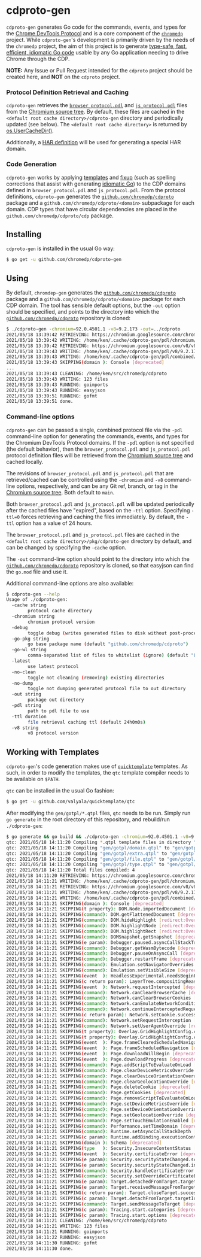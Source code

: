 # cdproto-gen

`cdproto-gen` generates Go code for the commands, events, and types for the
[Chrome DevTools Protocol][devtools-protocol] and is a core component of the
[`chromedp`][chromedp] project. While `cdproto-gen`'s development is primarily
driven by the needs of the `chromedp` project, the aim of this project is to
generate [type-safe, fast, efficient, idiomatic Go code][cdproto] usable by any
Go application needing to drive Chrome through the CDP.

**NOTE:** Any Issue or Pull Request intended for the `cdproto` project should
be created here, and **NOT** on the `cdproto` project.

### Protocol Definition Retrieval and Caching

`cdproto-gen` retrieves the [`browser_protocol.pdl`][browser-protocol] and
[`js_protocol.pdl`][js-protocol] files from the [Chromium source tree][chromium-src].
By default, these files are cached in the `<default root cache directory>/cdproto-gen`
directory and periodically updated (see below). The `<default root cache directory>`
is returned by [os.UserCacheDir()](https://pkg.go.dev/os#UserCacheDir).

Additionally, a [HAR definition][har-spec] will be used for generating a
special HAR domain.

### Code Generation

`cdproto-gen` works by applying [templates](/gen/gotpl) and [fixup](/fixup)
(such as spelling corrections that assist with generating [idiomatic Go][effective-go])
to the CDP domains defined in `browser_protocol.pdl` and `js_protocol.pdl`.
From the protocol definitions, `cdproto-gen` generates the [`github.com/chromedp/cdproto`][cdproto]
package and a `github.com/chromedp/cdproto/<domain>` subpackage for each
domain. CDP types that have circular dependencies are placed in the
`github.com/chromedp/cdproto/cdp` package.

## Installing

`cdproto-gen` is installed in the usual Go way:

```sh
$ go get -u github.com/chromedp/cdproto-gen
```

## Using

By default, `chromdep-gen` generates the [`github.com/chromedp/cdproto`][cdproto-godoc]
package and a `github.com/chromedp/cdproto/<domain>` package for each CDP
domain. The tool has sensible default options, but the `-out` option should be
specified, and points to the directory into which the [`github.com/chromedp/cdproto`][cdproto]
repository is cloned:

```sh
$ ./cdproto-gen -chromium=92.0.4501.1 -v8=9.2.173 -out=../cdproto
2021/05/18 13:39:42 RETRIEVING: https://chromium.googlesource.com/chromium/src/+/92.0.4501.1/third_party/blink/public/devtools_protocol/browser_protocol.pdl?format=TEXT
2021/05/18 13:39:42 WRITING: /home/ken/.cache/cdproto-gen/pdl/chromium/92.0.4501.1.pdl
2021/05/18 13:39:42 RETRIEVING: https://chromium.googlesource.com/v8/v8/+/9.2.173/include/js_protocol.pdl?format=TEXT
2021/05/18 13:39:43 WRITING: /home/ken/.cache/cdproto-gen/pdl/v8/9.2.173.pdl
2021/05/18 13:39:43 WRITING: /home/ken/.cache/cdproto-gen/pdl/combined/92.0.4501.1_9.2.173.pdl
2021/05/18 13:39:43 SKIPPING(domain ): Console [deprecated]
...
2021/05/18 13:39:43 CLEANING: /home/ken/src/chromedp/cdproto
2021/05/18 13:39:43 WRITING: 123 files
2021/05/18 13:39:43 RUNNING: goimports
2021/05/18 13:39:43 RUNNING: easyjson
2021/05/18 13:39:51 RUNNING: gofmt
2021/05/18 13:39:51 done.
```

### Command-line options

`cdproto-gen` can be passed a single, combined protocol file via the `-pdl`
command-line option for generating the commands, events, and types for the
Chromium DevTools Protocol domains. If the `-pdl` option is not specified
(the default behavior), then the `browser_protocol.pdl` and `js_protocol.pdl`
protocol definition files will be retrieved from the [Chromium source
tree][chromium-src] and cached locally.

The revisions of `browser_protocol.pdl` and `js_protocol.pdl` that are
retrieved/cached can be controlled using the `-chromium` and `-v8` command-line
options, respectively, and can be any Git ref, branch, or tag in the [Chromium
source tree][chromium-src]. Both default to `main`.

Both `browser_protocol.pdl` and `js_protocol.pdl` will be updated
periodically after the cached files have "expired", based on the `-ttl` option.
Specifying `-ttl=0` forces retrieving and caching the files immediately. By
default, the `-ttl` option has a value of 24 hours.

The `browser_protocol.pdl` and `js_protocol.pdl` files are cached in the
`<default root cache directory>/pkg/cdproto-gen` directory by default, and can
be changed by specifying the `-cache` option.

The `-out` command-line option should point to the directory into which the
[`github.com/chromedp/cdproto`][cdproto] repository is cloned, so that easyjson
can find the `go.mod` file and use it.

Additional command-line options are also available:

```sh
$ cdproto-gen --help
Usage of ./cdproto-gen:
  -cache string
    	protocol cache directory
  -chromium string
    	chromium protocol version
  -debug
    	toggle debug (writes generated files to disk without post-processing)
  -go-pkg string
    	go base package name (default "github.com/chromedp/cdproto")
  -go-wl string
    	comma-separated list of files to whitelist (ignore) (default "LICENSE,README.md,*.pdl,go.mod,go.sum,easyjson.go")
  -latest
    	use latest protocol
  -no-clean
    	toggle not cleaning (removing) existing directories
  -no-dump
    	toggle not dumping generated protocol file to out directory
  -out string
    	package out directory
  -pdl string
    	path to pdl file to use
  -ttl duration
    	file retrieval caching ttl (default 24h0m0s)
  -v8 string
    	v8 protocol version
```

## Working with Templates

`cdproto-gen`'s code generation makes use of  [`quicktemplate`][quicktemplate]
templates. As such, in order to modify the templates, the `qtc` template
compiler needs to be available on `$PATH`.

`qtc` can be installed in the usual Go fashion:

```sh
$ go get -u github.com/valyala/quicktemplate/qtc
```

After modifying the `gen/gotpl/*.qtpl` files, `qtc` needs to be run. Simply run
`go generate` in the root directory of this repository, and rebuild/run `./cdproto-gen`:

```sh
$ go generate && go build && ./cdproto-gen -chromium=92.0.4501.1 -v8=9.2.173 -out=../cdproto
qtc: 2021/05/18 14:11:20 Compiling *.qtpl template files in directory "gen/gotpl"
qtc: 2021/05/18 14:11:20 Compiling "gen/gotpl/domain.qtpl" to "gen/gotpl/domain.qtpl.go"...
qtc: 2021/05/18 14:11:20 Compiling "gen/gotpl/extra.qtpl" to "gen/gotpl/extra.qtpl.go"...
qtc: 2021/05/18 14:11:20 Compiling "gen/gotpl/file.qtpl" to "gen/gotpl/file.qtpl.go"...
qtc: 2021/05/18 14:11:20 Compiling "gen/gotpl/type.qtpl" to "gen/gotpl/type.qtpl.go"...
qtc: 2021/05/18 14:11:20 Total files compiled: 4
2021/05/18 14:11:20 RETRIEVING: https://chromium.googlesource.com/chromium/src/+/92.0.4501.1/third_party/blink/public/devtools_protocol/browser_protocol.pdl?format=TEXT
2021/05/18 14:11:21 WRITING: /home/ken/.cache/cdproto-gen/pdl/chromium/92.0.4501.1.pdl
2021/05/18 14:11:21 RETRIEVING: https://chromium.googlesource.com/v8/v8/+/9.2.173/include/js_protocol.pdl?format=TEXT
2021/05/18 14:11:21 WRITING: /home/ken/.cache/cdproto-gen/pdl/v8/9.2.173.pdl
2021/05/18 14:11:21 WRITING: /home/ken/.cache/cdproto-gen/pdl/combined/92.0.4501.1_9.2.173.pdl
2021/05/18 14:11:21 SKIPPING(domain ): Console [deprecated]
2021/05/18 14:11:21 SKIPPING(t property): DOM.Node.importedDocument [deprecated]
2021/05/18 14:11:21 SKIPPING(command): DOM.getFlattenedDocument [deprecated]
2021/05/18 14:11:21 SKIPPING(command): DOM.hideHighlight [redirect:Overlay.hideHighlight]
2021/05/18 14:11:21 SKIPPING(command): DOM.highlightNode [redirect:Overlay.highlightNode]
2021/05/18 14:11:21 SKIPPING(command): DOM.highlightRect [redirect:Overlay.highlightRect]
2021/05/18 14:11:21 SKIPPING(command): DOMSnapshot.getSnapshot [deprecated]
2021/05/18 14:11:21 SKIPPING(e param): Debugger.paused.asyncCallStackTraceId [deprecated]
2021/05/18 14:11:21 SKIPPING(command): Debugger.getWasmBytecode [deprecated]
2021/05/18 14:11:21 SKIPPING(command): Debugger.pauseOnAsyncCall [deprecated]
2021/05/18 14:11:21 SKIPPING(command): Debugger.restartFrame [deprecated]
2021/05/18 14:11:21 SKIPPING(command): Emulation.setNavigatorOverrides [deprecated]
2021/05/18 14:11:21 SKIPPING(command): Emulation.setVisibleSize [deprecated]
2021/05/18 14:11:21 SKIPPING(event  ): HeadlessExperimental.needsBeginFramesChanged [deprecated]
2021/05/18 14:11:21 SKIPPING(c return param): LayerTree.compositingReasons.compositingReasons [deprecated]
2021/05/18 14:11:21 SKIPPING(event  ): Network.requestIntercepted [deprecated]
2021/05/18 14:11:21 SKIPPING(command): Network.canClearBrowserCache [deprecated]
2021/05/18 14:11:21 SKIPPING(command): Network.canClearBrowserCookies [deprecated]
2021/05/18 14:11:21 SKIPPING(command): Network.canEmulateNetworkConditions [deprecated]
2021/05/18 14:11:21 SKIPPING(command): Network.continueInterceptedRequest [deprecated]
2021/05/18 14:11:21 SKIPPING(c return param): Network.setCookie.success [deprecated]
2021/05/18 14:11:21 SKIPPING(command): Network.setRequestInterception [deprecated]
2021/05/18 14:11:21 SKIPPING(command): Network.setUserAgentOverride [redirect:Emulation]
2021/05/18 14:11:21 SKIPPING(t property): Overlay.GridHighlightConfig.cellBorderColor [deprecated]
2021/05/18 14:11:21 SKIPPING(t property): Overlay.GridHighlightConfig.cellBorderDash [deprecated]
2021/05/18 14:11:21 SKIPPING(event  ): Page.frameClearedScheduledNavigation [deprecated]
2021/05/18 14:11:21 SKIPPING(event  ): Page.frameScheduledNavigation [deprecated]
2021/05/18 14:11:21 SKIPPING(event  ): Page.downloadWillBegin [deprecated]
2021/05/18 14:11:21 SKIPPING(event  ): Page.downloadProgress [deprecated]
2021/05/18 14:11:21 SKIPPING(command): Page.addScriptToEvaluateOnLoad [deprecated]
2021/05/18 14:11:21 SKIPPING(command): Page.clearDeviceMetricsOverride [deprecated]
2021/05/18 14:11:21 SKIPPING(command): Page.clearDeviceOrientationOverride [deprecated]
2021/05/18 14:11:21 SKIPPING(command): Page.clearGeolocationOverride [deprecated]
2021/05/18 14:11:21 SKIPPING(command): Page.deleteCookie [deprecated]
2021/05/18 14:11:21 SKIPPING(command): Page.getCookies [deprecated]
2021/05/18 14:11:21 SKIPPING(command): Page.removeScriptToEvaluateOnLoad [deprecated]
2021/05/18 14:11:21 SKIPPING(command): Page.setDeviceMetricsOverride [deprecated]
2021/05/18 14:11:21 SKIPPING(command): Page.setDeviceOrientationOverride [deprecated]
2021/05/18 14:11:21 SKIPPING(command): Page.setGeolocationOverride [deprecated]
2021/05/18 14:11:21 SKIPPING(command): Page.setTouchEmulationEnabled [deprecated]
2021/05/18 14:11:21 SKIPPING(command): Performance.setTimeDomain [deprecated]
2021/05/18 14:11:21 SKIPPING(command): Runtime.setAsyncCallStackDepth [redirect:Debugger]
2021/05/18 14:11:21 SKIPPING(c param): Runtime.addBinding.executionContextId [deprecated]
2021/05/18 14:11:21 SKIPPING(domain ): Schema [deprecated]
2021/05/18 14:11:21 SKIPPING(type   ): Security.InsecureContentStatus [deprecated]
2021/05/18 14:11:21 SKIPPING(event  ): Security.certificateError [deprecated]
2021/05/18 14:11:21 SKIPPING(e param): Security.securityStateChanged.schemeIsCryptographic [deprecated]
2021/05/18 14:11:21 SKIPPING(e param): Security.securityStateChanged.insecureContentStatus [deprecated]
2021/05/18 14:11:21 SKIPPING(command): Security.handleCertificateError [deprecated]
2021/05/18 14:11:21 SKIPPING(command): Security.setOverrideCertificateErrors [deprecated]
2021/05/18 14:11:21 SKIPPING(e param): Target.detachedFromTarget.targetId [deprecated]
2021/05/18 14:11:21 SKIPPING(e param): Target.receivedMessageFromTarget.targetId [deprecated]
2021/05/18 14:11:21 SKIPPING(c return param): Target.closeTarget.success [deprecated]
2021/05/18 14:11:21 SKIPPING(c param): Target.detachFromTarget.targetId [deprecated]
2021/05/18 14:11:21 SKIPPING(command): Target.sendMessageToTarget [deprecated]
2021/05/18 14:11:21 SKIPPING(c param): Tracing.start.categories [deprecated]
2021/05/18 14:11:21 SKIPPING(c param): Tracing.start.options [deprecated]
2021/05/18 14:11:21 CLEANING: /home/ken/src/chromedp/cdproto
2021/05/18 14:11:21 WRITING: 123 files
2021/05/18 14:11:21 RUNNING: goimports
2021/05/18 14:11:22 RUNNING: easyjson
2021/05/18 14:11:30 RUNNING: gofmt
2021/05/18 14:11:30 done.
```

[devtools-protocol]: https://chromedevtools.github.io/devtools-protocol/
[chromedp]: https://github.com/chromedp
[cdproto]: https://github.com/chromedp/cdproto
[browser-protocol]: https://chromium.googlesource.com/chromium/src/+/main/third_party/blink/public/devtools_protocol/browser_protocol.pdl
[js-protocol]: https://chromium.googlesource.com/v8/v8/+/main/include/js_protocol.pdl
[chromium-src]: https://chromium.googlesource.com/chromium/src.git
[har-spec]: http://www.softwareishard.com/blog/har-12-spec/
[effective-go]: https://golang.org/doc/effective_go.html
[cdproto-godoc]: https://godoc.org/github.com/chromedp/cdproto
[quicktemplate]: https://github.com/valyala/quicktemplate
